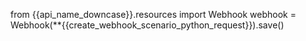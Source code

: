 from {{api_name_downcase}}.resources import Webhook
webhook = Webhook(**{{create_webhook_scenario_python_request}}).save()
